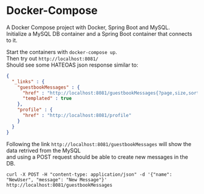 # Docker-Compose
A Docker Compose project with Docker, Spring Boot and MySQL.<br>
Initialize a MySQL DB container and a Spring Boot container that connects to it.<br>

Start the containers with `docker-compose up`.<br>
Then try out `http://localhost:8081/`<br>
Should see some HATEOAS json response similar to:
```json
{
  "_links" : {
    "guestbookMessages" : {
      "href" : "http://localhost:8081/guestbookMessages{?page,size,sort}",
      "templated" : true
    },
    "profile" : {
      "href" : "http://localhost:8081/profile"
    }
  }
}
```
Following the link `http://localhost:8081/guestbookMessages` will show the data retrived from the MySQL<br>
and using a POST request should be able to create new messages in the DB.

`curl -X POST -H "content-type: application/json" -d '{"name": "NewUser", "message": "New Message"}' http://localhost:8081/guestbookMessages`
